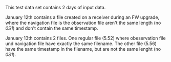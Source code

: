 This test data set contains 2 days of input data.

January 12th contains a file created on a receiver during an FW upgrade, where
the navigation file is the observation file aren't the same length (no _0S1_) and don't contain
the same timestamp.

January 13th contains 2 files. One regular file (5.52) where obeservation file und
navigation file have exactly the same filename. The other file (5.56) have the
same timestamp in the filename, but are not the same lenght (no _0S1_).

